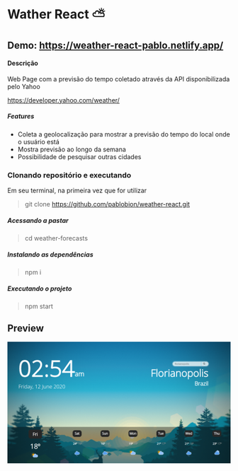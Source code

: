 # Wather React ⛅
## Demo: https://weather-react-pablo.netlify.app/

#### Descrição

Web Page com a previsão do tempo coletado através da API disponibilizada pelo Yahoo

https://developer.yahoo.com/weather/

##### Features
- Coleta a geolocalização para mostrar a previsão do tempo do local onde o usuário está
- Mostra previsão ao longo da semana
- Possibilidade de pesquisar outras cidades


### Clonando repositório e executando
Em seu terminal, na primeira vez que for utilizar 
>git clone https://github.com/pablobion/weather-react.git

##### Acessando a pastar
>cd weather-forecasts

##### Instalando as dependências
>npm i

##### Executando o projeto
>npm start 

## Preview

![alt text](https://github.com/pablobion/weather-react/blob/master/image-preview.png?raw=true)
